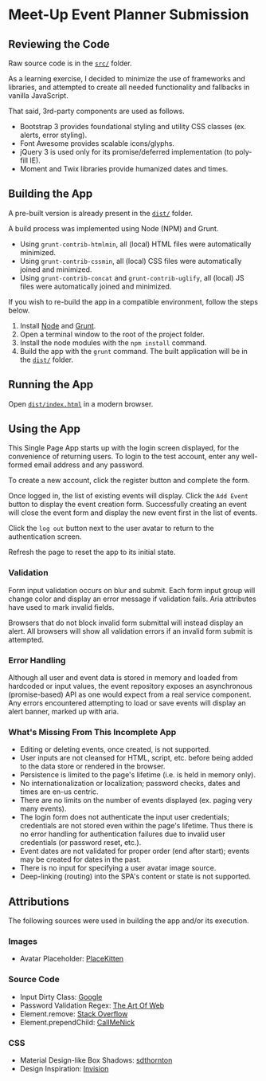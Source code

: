 # Meet-Up Event Planner Submission

## Reviewing the Code

Raw source code is in the [`src/`](src/) folder.

As a learning exercise, I decided to minimize the use of frameworks and libraries, and attempted to create all needed functionality and fallbacks in vanilla JavaScript.

That said, 3rd-party components are used as follows.
- Bootstrap 3 provides foundational styling and utility CSS classes (ex. alerts, error styling).
- Font Awesome provides scalable icons/glyphs.
- jQuery 3 is used only for its promise/deferred implementation (to poly-fill IE).
- Moment and Twix libraries provide humanized dates and times.

## Building the App

A pre-built version is already present in the [`dist/`](dist/) folder.

A build process was implemented using Node (NPM) and Grunt.

- Using `grunt-contrib-htmlmin`, all (local) HTML files were automatically minimized.
- Using `grunt-contrib-cssmin`, all (local) CSS files were automatically joined and minimized.
- Using `grunt-contrib-concat` and `grunt-contrib-uglify`, all (local) JS files were automatically joined and minimized.

If you wish to re-build the app in a compatible environment, follow the steps below.

1. Install [Node](https://nodejs.org/en/download/) and  [Grunt](http://gruntjs.com/installing-grunt).
2. Open a terminal window to the root of the project folder.
3. Install the node modules with the `npm install` command.
4. Build the app with the `grunt` command. The built application will be in the [`dist/`](dist/) folder.

## Running the App

Open [`dist/index.html`](dist/index.html) in a modern browser.

## Using the App

This Single Page App starts up with the login screen displayed, for the convenience of returning users.
To login to the test account, enter any well-formed email address and any password.

To create a new account, click the register button and complete the form.

Once logged in, the list of existing events will display.
Click the `Add Event` button to display the event creation form.
Successfully creating an event will close the event form and display the new event first in the list of events.

Click the `log out` button next to the user avatar to return to the authentication screen.

Refresh the page to reset the app to its initial state.

### Validation

Form input validation occurs on blur and submit.
Each form input group will change color and display an error message if validation fails.
Aria attributes have used to mark invalid fields.

Browsers that do not block invalid form submittal will instead display an alert.
All browsers will show all validation errors if an invalid form submit is attempted.

### Error Handling

Although all user and event data is stored in memory and loaded from hardcoded or input values, the event repository exposes an asynchronous (promise-based) API as one would expect from a real service component.
Any errors encountered attempting to load or save events will display an alert banner, marked up with aria.

### What's Missing From This Incomplete App

- Editing or deleting events, once created, is not supported.
- User inputs are not cleansed for HTML, script, etc. before being added to the data store or rendered in the browser.
- Persistence is limited to the page's lifetime (i.e. is held in memory only).
- No internationalization or localization; password checks, dates and times are en-us centric.
- There are no limits on the number of events displayed (ex. paging very many events).
- The login form does not authenticate the input user credentials; credentials are not stored even within the page's lifetime. Thus there is no error handling for authentication failures due to invalid user credentials (or password reset, etc.).
- Event dates are not validated for proper order (end after start); events may be created for dates in the past.
- There is no input for specifying a user avatar image source.
- Deep-linking (routing) into the SPA's content or state is not supported.

## Attributions

The following sources were used in building the app and/or its execution.

### Images

- Avatar Placeholder: [PlaceKitten](http://placekitten.com)

### Source Code

- Input Dirty Class:  [Google](https://developers.google.com/web/fundamentals/design-and-ui/input/forms/provide-real-time-validation?hl=en)
- Password Validation Regex: [The Art Of Web](http://www.the-art-of-web.com/javascript/validate-password/)
- Element.remove: [Stack Overflow](http://stackoverflow.com/questions/3387427/remove-element-by-id)
- Element.prependChild: [CallMeNick](http://callmenick.com/post/prepend-child-javascript)

### CSS

- Material Design-like Box Shadows: [sdthornton](https://codepen.io/sdthornton/pen/wBZdXq)
- Design Inspiration: [Invision](https://www.invisionapp.com/relate)
